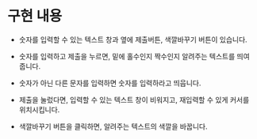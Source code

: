 # 구현 내용

- 숫자를 입력할 수 있는 텍스트 창과 옆에 제출버튼, 색깔바꾸기 버튼이 있습니다.

- 숫자를 입력하고 제출을 누르면, 밑에 홀수인지 짝수인지 알려주는 텍스트를 띄여 줍니다.

- 숫자가 아닌 다른 문자를 입력하면 숫자를 입력하라고 띄웁니다.

- 제출을 눌렀다면, 입력할 수 있는 텍스트 창이 비워지고, 재입력할 수 있게 커서를 위치시킵니다.

- 색깔바꾸기 버튼을 클릭하면, 알려주는 텍스트의 색깔을 바꿉니다.


